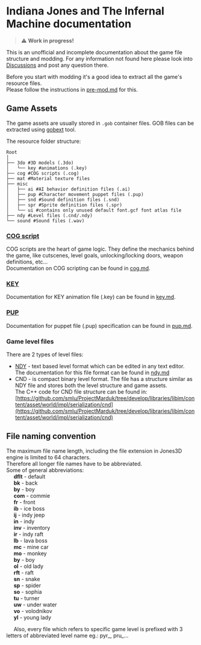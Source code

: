 # Indiana Jones and The Infernal Machine documentation
> :warning: **Work in progress!**

This is an unofficial and incomplete documentation about the game file structure and modding. For any information not found here please look into [Discussions](https://github.com/Jones3D-The-Infernal-Engine/Documentation/discussions) and post any question there.

Before you start with modding it's a good idea to extract all the game's resource files.  
Please follow the instructions in [pre-mod.md](pre-mod.md) for this.

## Game Assets
The game assets are usually stored in `.gob` container files.
GOB files can be extracted using [gobext](https://github.com/smlu/ProjectMarduk/releases) tool.

The resource folder structure:
```
Root
│ 
├── 3do #3D models (.3do)
│   └── key #animations (.key)
├── cog #COG scripts (.cog)
├── mat #Material texture files
├── misc
│   ├── ai #AI behavior definition files (.ai)
│   ├── pup #Character movement puppet files (.pup)
│   ├── snd #Sound definition files (.snd)
│   ├── spr #Sprite definition files (.spr)
│   └── ui #contains only unused default font.gcf font atlas file
├── ndy #Level files (.cnd/.ndy)
└── sound #Sound files (.wav)
``` 

### [COG script](cog.md)
 COG scripts are the heart of game logic. They define the mechanics behind the game, like cutscenes, level goals, unlocking/locking doors, weapon definitions, etc...  
 Documentation on COG scripting can be found in [cog.md](cog.md).

### [KEY](key.md)
Documentation for KEY animation file (.key) can be found in [key.md](key.md).

### [PUP](pup.md)
Documentation for puppet file (.pup) specification can be found in [pup.md](pup.md).

### Game level files
There are 2 types of level files:
* [NDY](ndy.md) - text based level format which can be edited in any text editor.  
The documentation for this file format can be found in [ndy.md](ndy.md)
* CND - is compact binary level format. The file has a structure similar as NDY file and stores both the level structure and game assets.  
The C++ code for CND file structure can be found in: [https://github.com/smlu/ProjectMarduk/tree/develop/libraries/libim/content/asset/world/impl/serialization/cnd](https://github.com/smlu/ProjectMarduk/tree/develop/libraries/libim/content/asset/world/impl/serialization/cnd)

## File naming convention
The maximum file name length, including the file extension in Jones3D engine is limited to 64 characters.  
Therefore all longer file names have to be abbreviated.  
Some of general abbreviations:  
   &nbsp;&nbsp;&nbsp;&nbsp; **dflt** - default  
   &nbsp;&nbsp;&nbsp;&nbsp; **bk**   - back  
   &nbsp;&nbsp;&nbsp;&nbsp; **by**   - boy  
   &nbsp;&nbsp;&nbsp;&nbsp; **com**  - commie    
   &nbsp;&nbsp;&nbsp;&nbsp; **fr**   - front    
   &nbsp;&nbsp;&nbsp;&nbsp; **ib**   - ice boss   
   &nbsp;&nbsp;&nbsp;&nbsp; **ij**   - indy jeep  
   &nbsp;&nbsp;&nbsp;&nbsp; **in**   - indy  
   &nbsp;&nbsp;&nbsp;&nbsp; **inv**  - inventory  
   &nbsp;&nbsp;&nbsp;&nbsp; **ir**   - indy raft  
   &nbsp;&nbsp;&nbsp;&nbsp; **lb**   - lava boss  
   &nbsp;&nbsp;&nbsp;&nbsp; **mc**   - mine car  
   &nbsp;&nbsp;&nbsp;&nbsp; **mo**   - monkey  
   &nbsp;&nbsp;&nbsp;&nbsp; **by**   - boy  
   &nbsp;&nbsp;&nbsp;&nbsp; **ol**   - old lady  
   &nbsp;&nbsp;&nbsp;&nbsp; **rft**  - raft  
   &nbsp;&nbsp;&nbsp;&nbsp; **sn**   - snake  
   &nbsp;&nbsp;&nbsp;&nbsp; **sp**   - spider  
   &nbsp;&nbsp;&nbsp;&nbsp; **so**   - sophia  
   &nbsp;&nbsp;&nbsp;&nbsp; **tu**   - turner  
   &nbsp;&nbsp;&nbsp;&nbsp; **uw**   - under water  
   &nbsp;&nbsp;&nbsp;&nbsp; **vo**   - volodnikov  
   &nbsp;&nbsp;&nbsp;&nbsp; **yl**   - young lady  
   
   &nbsp;&nbsp;&nbsp;&nbsp; Also, every file which refers to specific game level is prefixed with 3 letters of abbreviated level name eg.: pyr_, pru_...  
